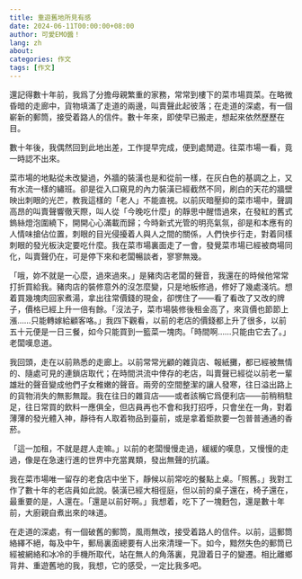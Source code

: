 ```yaml
---
title: 重遊舊地所見有感
date: 2024-06-11T00:00:00+08:00
author: 可愛EMO醬！
lang: zh
about: 
categories: 作文
tags: [作文]
---
```


還記得數十年前，我爲了分擔母親繁重的家務，常常到樓下的菜市場買菜。在略微昏暗的走廊中，貨物填滿了走道的兩邊，叫賣聲此起彼落；在走道的深處，有一個嶄新的郵筒，接受着路人的信件。數十年來，即使早已搬走，想起來依然歷歷在目。

數十年後，我偶然回到此地出差，工作提早完成，便到處閒遊。往菜市場一看，竟一時認不出來。

菜市場的地點從未改變過，外牆的裝潢也是和從前一樣，在灰白色的基調之上，又有水流一樣的繡班。卻是從入口窺見的內力裝潢已經截然不同，刷白的天花的牆壁映出刺眼的光芒，教我這樣的「老人」不能直視。以前灰暗壓抑的菜市場中，聲調高昂的叫賣聲響徹天際，叫人從「今晚吃什麼」的靜思中醒悟過來，在發紅的舊式鎢絲燈泡圍繞下，開開心心滿載而歸；今時新式光管的明亮氣氛，卻是和本應有的人情味搶佔位置，刺眼的目光侵擾着人與人之間的關係，人們快步行走，對着同樣刺眼的發光板決定要吃什麼。我在菜市場裏面走了一會，發覺菜市場已經被商場同化，叫賣聲仍在，可是停下來和老闆暢談者，寥寥無幾。

「哦，妳不就是一心麼，過來過來。」是豬肉店老闆的聲音，我還在的時候他常常打折買給我。豬肉店的裝修意外的沒怎麼變，只是地板修過，修好了幾處淺坑。想着買幾塊肉回家煮湯，拿出往常價錢的現金，卻愣住了——看了看改了又改的牌子，價格已經上升一倍有餘。「沒法子，菜市場裝修後租金高了，來貨價也節節上漲……只能轉嫁給顧客咯。」我四下觀看，以前的老店的價錢都上升了很多，以前五十元便是一日三餐，如今只能買到一籃菜一塊肉。「時間啊……只能由它去了。」老闆嘆息道。

我回頭，走在以前熟悉的走廊上。以前常常光顧的雜貨店、報紙攤，都已經被無情的、隨處可見的連鎖店取代；在時間洪流中倖存的老店，叫賣聲已經從以前老一輩雄壯的聲音變成他們子女稚嫩的聲音。兩旁的空間整潔的讓人發寒，往日溢出路上的貨物消失的無影無蹤。我在往日的雜貨店——或者該稱它爲便利店——前稍稍駐足，往日常買的飲料一應俱全，但店員再也不會和我打招呼，只會坐在一角，對着薄薄的發光體入神，靜待有人取着物品到臺前，或是拿着鉅款要一包普普通通的香菸。

「這一加租，不就是趕人走嘛。」以前的老闆慢慢走過，緩緩的嘆息，又慢慢的走過，像是在急速行進的世界中充當異類，發出無聲的抗議。

我在菜市場唯一留存的老食店中坐下，靜候以前常吃的餐點上桌。「照舊。」我對工作了數十年的老店員如此說。裝潢已經大相徑庭，但以前的桌子還在，椅子還在，最重要的是，人還在。「還是以前好啊。」我想着，吃下了一塊麪包，還是數十年前，大廚親自煮出來的味道。

在走道的深處，有一個破舊的郵筒，風雨無改，接受着路人的信件。以前，這郵筒絡繹不絕，每及中午，郵局裏面總要有人出來清理一下。如今，黯然失色的郵筒已經被網絡和冰冷的手機所取代，站在無人的角落裏，見證着日子的變遷。相比離鄉背井、重遊舊地的我，我想，它的感受，一定比我多吧。
